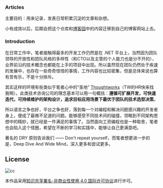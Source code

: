 ### Articles

主要目的：用来记录，发表日常积累沉淀的文章和杂想。

小有成效以后，后期会把这个仓库和[博客园](http://www.cnblogs.com/wddpct)中的内容迁移到自己的博客网站上去。

### Introduction

在日常工作中，笔者接触得最多的开发工作仍然是在 .NET 平台上，当然因为团队领导的开放性和团队风格的多样性（和CTO以及主管的个人能力也是分不开的），业界前沿的技术概念也都能在上手的项目中出现。所以虽然现在团队仍然处于疾速的发展中，也存在一些奇奇怪怪的事情，工作内容也比较密集，但是总体来说也算有苦有乐，不是十分排斥。

其实这样的环境有些类似于笔者心中的“圣地” [Thoughtworks](https://www.thoughtworks.com/)（TW的HR快来找我啊）。此类技术咨询公司的理念基本可以用一句概括：**遵循可扩展开发，可快速迭代，可持续维护的架构设计，追求目标应用场景下最优于团队的技术选型决策**。

所以语言之争也好，平台之争也好，落到每一个对编程和解决问题感兴趣的开发者身上，便成了最微不足道的问题。能够感受不同技术间的碰撞，领略到不同架构思想中的精妙，就已经是一件满足的事情了。当然面向工资编程也是一种取舍，笔者也会陷入这个怪圈，希望在不断的学习和实践中，能够让自己更满意吧。

著名的 DRY 原则告诉我们 —— Don't repeat yourself，而笔者想更进一步的是，Deep Dive And Wide Mind，深入更多和尝试更多。

## License

![cc](https://i.creativecommons.org/l/by-nc/4.0/88x31.png)

本作品采用[知识共享署名-非商业性使用 4.0 国际许可协议](http://creativecommons.org/licenses/by-nc/4.0/)进行许可。
